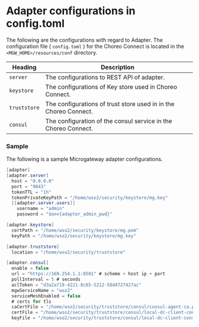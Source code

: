 # Adapter configurations in config.toml

The following are the configurations with regard to Adapter. The configuration file ( `config.toml` ) for the Choreo Connect is located in the `<MGW_HOME>/resources/conf` directory.

|Heading|Description|
|-----------|-----------|
|`server`  | The configurations  to REST API of adapter.|
|`keystore`  | The configurations of Key store used in Choreo Connect.|
|`truststore`| The configurations of trust store used in in the Choreo Connect.|
|`consul` | The configuration of the consul service in the Choreo Connect. |

### Sample

The following is a sample Microgateway adapter configurations.

``` java
[adapter]
[adapter.server]
  host = "0.0.0.0"
  port = "9843"
  tokenTTL = "1h"
  tokenPrivateKeyPath = "/home/wso2/security/keystore/mg.key"
  [[adapter.server.users]]
    username = "admin"
    password = "$env{adapter_admin_pwd}"

[adapter.keystore]
  certPath = "/home/wso2/security/keystore/mg.pem"
  keyPath = "/home/wso2/security/keystore/mg.key"

[adapter.truststore]
  location = "/home/wso2/security/truststore"

[adapter.consul]
  enable = false
  url = "https://169.254.1.1:8501" # scheme + host ip + port
  pollInterval = 5 # seconds
  aclToken = "d3a2a719-4221-8c65-5212-58d4727427ac"
  mgwServiceName = "wso2"
  serviceMeshEnabled = false
  # certs for tls
  caCertFile = "/home/wso2/security/truststore/consul/consul-agent-ca.pem"
  certFile = "/home/wso2/security/truststore/consul/local-dc-client-consul-0.pem"
  keyFile = "/home/wso2/security/truststore/consul/local-dc-client-consul-0-key.pem"

```
